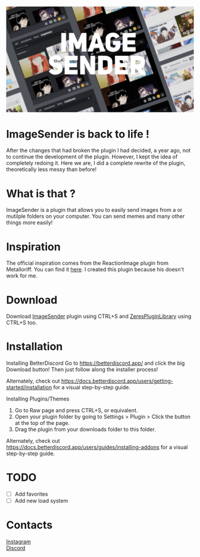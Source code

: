 ![thumbnail](/ImageSender_thumbnail.png)
# ImageSender is back to life !
After the changes that had broken the plugin I had decided, a year ago, not to continue the development of the plugin. However, I kept the idea of completely redoing it. Here we are, I did a complete rewrite of the plugin, theoretically less messy than before!

# What is that ?
ImageSender is a plugin that allows you to easily send images from a or mutilple folders on your computer. You can send memes and many other things more easily!

# Inspiration
The official inspiration comes from the ReactionImage plugin from Metalloriff. You can find it <a href="https://github.com/Metalloriff/BetterDiscordPlugins/blob/master/ReactionImages.plugin.js">here</a>. I created this plugin because his doesn't work for me. 

# Download
Download <a href="https://raw.githubusercontent.com/CriosChan/ImageSender/main/ImageSender.plugin.js">ImageSender</a> plugin using CTRL+S and <a href="https://rauenzi.github.io/BDPluginLibrary/release/0PluginLibrary.plugin.js">ZeresPluginLibrary</a> using CTRL+S too.

# Installation
Installing BetterDiscord
Go to <a href="https://betterdiscord.app/">https://betterdiscord.app/</a> and click the big Download button! Then just follow along the installer process!

Alternately, check out <a href="https://docs.betterdiscord.app/users/getting-started/installation">https://docs.betterdiscord.app/users/getting-started/installation</a> for a visual step-by-step guide.

Installing Plugins/Themes
1. Go to Raw page and press CTRL+S, or equivalent.
2. Open your plugin folder by going to Settings > Plugin > Click the button at the top of the page.
3. Drag the plugin from your downloads folder to this folder.

Alternately, check out <a href="https://docs.betterdiscord.app/users/guides/installing-addons">https://docs.betterdiscord.app/users/guides/installing-addons</a> for a visual step-by-step guide.

# TODO
- [ ] Add favorites
- [ ] Add new load system

# Contacts
<a href="https://www.instagram.com/crios_chan/">Instagram</a><br />
<a href="https://discord.me/crioschan">Discord</a>
